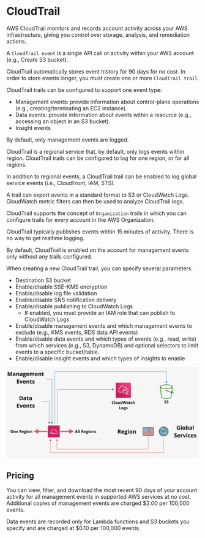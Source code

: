 # CloudTrail

AWS CloudTrail monitors and records account activity across your AWS infrastructure, giving you control over storage, analysis, and remediation actions.

A `CloudTrail event` is a single API call or activity within your AWS account (e.g., Create S3 bucket).

CloudTrail automatically stores event history for 90 days for no cost. In order to store events longer, you must create one or more `CloudTrail trail`.

CloudTrail trails can be configured to support one event type:
- Management events: provide information about control-plane operations (e.g., creating/terminating an EC2 instance).
- Data events: provide information about events within a resource (e.g., accessing an object in an S3 bucket).
- Insight events

By default, only management events are logged.

CloudTrail is a regional service that, by default, only logs events within region. CloudTrail trails can be configured to log for one region, or for all regions.

In addition to regional events, a CloudTrail trail can be enabled to log global service events (i.e., CloudFront, IAM, STS).

A trail can export events in a standard format to S3 or CloudWatch Logs. CloudWatch metric filters can then be used to analyze CloudTrail logs.

CloudTrail supports the concept of `Organization` trails in which you can configure trails for every account in the AWS Organization.

CloudTrail typically publishes events within 15 minutes of activity. There is no way to get realtime logging.

By default, CloudTrail is enabled on the account for management events only without any trails configured.

When creating a new CloudTrail trail, you can specify several parameters.
- Destination S3 bucket
- Enable/disable SSE-KMS encryption
- Enable/disable log file validation
- Enable/disable SNS notification delivery
- Enable/disable publishing to CloudWatch Logs
    - If enabled, you must provide an IAM role that can publish to CloudWatch Logs
- Enable/disable management events and which management events to exclude (e.g., KMS events, RDS data API events)
- Enable/disable data events and which types of events (e.g., read, write) from which services (e.g., S3, DynamoDB) and optional selectors to limit events to a specific bucket/table.
- Enable/disable insight events and which types of insights to enable


![CloudTrail](../static/images/cloudtrail.png)

## Pricing

You can view, filter, and download the most recent 90 days of your account activity for all management events in supported AWS services at no cost. Additional copies of management events are charged $2.00 per 100,000 events.

Data events are recorded only for Lambda functions and S3 buckets you specify and are charged at $0.10 per 100,000 events.